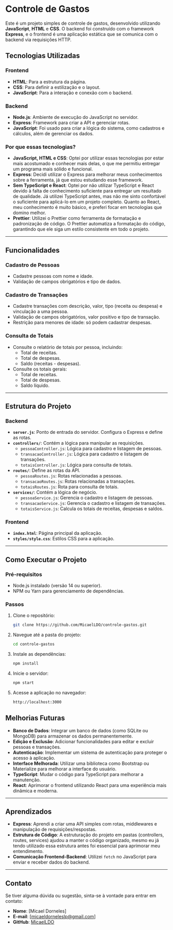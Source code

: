 # Controle de Gastos

Este é um projeto simples de controle de gastos, desenvolvido utilizando **JavaScript**, **HTML** e **CSS**. O backend foi construído com o framework **Express**, e o frontend é uma aplicação estática que se comunica com o backend via requisições HTTP.

## Tecnologias Utilizadas

### Frontend

- **HTML**: Para a estrutura da página.
- **CSS**: Para definir a estilização e o layout.
- **JavaScript**: Para a interação e conexão com o backend.

### Backend

- **Node.js**: Ambiente de execução do JavaScript no servidor.
- **Express**: Framework para criar a API e gerenciar rotas.
- **JavaScript**: Foi usado para criar a lógica do sistema, como cadastros e cálculos, além de gerenciar os dados.

### Por que essas tecnologias?

- **JavaScript, HTML e CSS**: Optei por utilizar essas tecnologias por estar mais acostumado e conhecer mais delas, o que me permitiu entregar um programa mais sólido e funcional.
- **Express**: Decidi utilizar o Express para melhorar meus conhecimentos sobre a ferramenta, já que estou estudando esse framework.
- **Sem TypeScript e React**: Optei por não utilizar TypeScript e React devido à falta de conhecimento suficiente para entregar um resultado de qualidade. Já utilizei TypeScript antes, mas não me sinto confortável o suficiente para aplicá-lo em um projeto completo. Quanto ao React, meu conhecimento é muito básico, e preferi focar em tecnologias que domino melhor.
- **Prettier**: Utilizei o Prettier como ferramenta de formatação e padronização de código. O Prettier automatiza a formatação do código, garantindo que ele siga um estilo consistente em todo o projeto.

---

## Funcionalidades

### Cadastro de Pessoas

- Cadastre pessoas com nome e idade.
- Validação de campos obrigatórios e tipo de dados.

### Cadastro de Transações

- Cadastre transações com descrição, valor, tipo (receita ou despesa) e vinculação a uma pessoa.
- Validação de campos obrigatórios, valor positivo e tipo de transação.
- Restrição para menores de idade: só podem cadastrar despesas.

### Consulta de Totais

- Consulte o relatório de totais por pessoa, incluindo:
    - Total de receitas.
    - Total de despesas.
    - Saldo (receitas - despesas).
- Consulte os totais gerais:
    - Total de receitas.
    - Total de despesas.
    - Saldo líquido.

---

## Estrutura do Projeto

### Backend

- **`server.js`**: Ponto de entrada do servidor. Configura o Express e define as rotas.
- **`controllers/`**: Contém a lógica para manipular as requisições.
    - `pessoaController.js`: Lógica para cadastro e listagem de pessoas.
    - `transacaoController.js`: Lógica para cadastro e listagem de transações.
    - `totaisController.js`: Lógica para consulta de totais.
- **`routes/`**: Define as rotas da API.
    - `pessoaRoutes.js`: Rotas relacionadas a pessoas.
    - `transacaoRoutes.js`: Rotas relacionadas a transações.
    - `totaisRoutes.js`: Rota para consulta de totais.
- **`services/`**: Contém a lógica de negócio.
    - `pessoaService.js`: Gerencia o cadastro e listagem de pessoas.
    - `transacaoService.js`: Gerencia o cadastro e listagem de transações.
    - `totaisService.js`: Calcula os totais de receitas, despesas e saldos.

### Frontend

- **`index.html`**: Página principal da aplicação.
- **`styles/style.css`**: Estilos CSS para a aplicação.

---

## Como Executar o Projeto

### Pré-requisitos

- Node.js instalado (versão 14 ou superior).
- NPM ou Yarn para gerenciamento de dependências.

### Passos

1. Clone o repositório:

    ```bash
    git clone https://github.com/MicaelLDO/controle-gastos.git

    ```

2. Navegue até a pasta do projeto:

    ```bash
    cd controle-gastos

    ```

3. Instale as dependências:

    ```bash
    npm install

    ```

4. Inicie o servidor:

    ```bash
    npm start

    ```

5. Acesse a aplicação no navegador:

    ```bash
    http://localhost:3000

    ```

## Melhorias Futuras

- **Banco de Dados**: Integrar um banco de dados (como SQLite ou MongoDB) para armazenar os dados permanentemente.
- **Edição e Exclusão**: Adicionar funcionalidades para editar e excluir pessoas e transações.
- **Autenticação**: Implementar um sistema de autenticação para proteger o acesso à aplicação.
- **Interface Melhorada**: Utilizar uma biblioteca como Bootstrap ou Materialize para melhorar a interface do usuário.
- **TypeScript**: Mudar o código para TypeScript para melhorar a manutenção.
- **React**: Aprimorar o frontend utilizando React para uma experiência mais dinâmica e moderna.

---

## Aprendizados

- **Express**: Aprendi a criar uma API simples com rotas, middlewares e manipulação de requisições/respostas.
- **Estrutura de Código**: A estruturação do projeto em pastas (controllers, routes, services) ajudou a manter o código organizado, mesmo eu já tendo utilizado essa estrutura antes foi essencial para aprimorar meu entendimento.
- **Comunicação Frontend-Backend**: Utilizei `fetch` no JavaScript para enviar e receber dados do backend.

---

## Contato

Se tiver alguma dúvida ou sugestão, sinta-se à vontade para entrar em contato:

- **Nome**: [Micael Dorneles]
- **E-mail**: [micaeldorneleslp@gmail.com]
- **GitHub**: [MicaelLDO](https://github.com/MicaelLDO)

